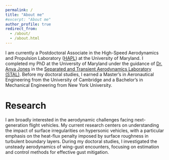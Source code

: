 ```yaml
---
permalink: /
title: "About me"
#excerpt: "About me"
author_profile: true
redirect_from: 
  - /about/
  - /about.html
---
```


I am currently a Postdoctoral Associate in the High-Speed Aerodynamics and Propulsion Laboratory ([HAPL](http://www.hyper.umd.edu/index.html)) at the University of Maryland. I completed my PhD at the University of Maryland under the guidance of [Dr. Anya Jones](https://samueli.ucla.edu/people/anya-jones/) in the [Separated and Transient Aerodynamics Laboratory (STAL)](https://stal.seas.ucla.edu/). Before my doctoral studies, I earned a Master’s in Aeronautical Engineering from the University of Cambridge and a Bachelor’s in Mechanical Engineering from New York University. 

# Research

I am broadly interested in the aerodynamic challenges facing next-generation flight vehicles. My current research centers on understanding the impact of surface irregularities on hypersonic vehicles, with a particular emphasis on the heat-flux penalty imposed by surface roughness in turbulent boundary layers. During my doctoral studies, I investigated the unsteady aerodynamics of wing-gust encounters, focusing on estimation and control methods for effective gust mitigation.


<div id="kutta-button-container" style="display: flex; justify-content: center;">
  <div id="observablehq-KuttaButton-a125070b" style="margin-bottom: 10px; margin-left: 20px;"></div>
</div>

<div id="plot-options-container">
  <div id="plot-container">
    <div id="observablehq-viewof-gl-a125070b"></div>
    <div id="observablehq-viewof-options-a125070b"></div>
  </div>
  <div id="options-container"> 
    <div id="observablehq-viewof-flowSelection-a125070b"></div>
    <div id="observablehq-viewof-alpha_deg-a125070b"></div>
    <div id="observablehq-viewof-U-a125070b"></div>
    <div id="observablehq-viewof-Gamma-a125070b"></div>
    <div id="observablehq-viewof-Kappa-a125070b"></div>
    <div id="observablehq-viewof-shift-a125070b"></div>
    <div id="observablehq-viewof-shift_vertical-a125070b"></div>
  </div>
</div>

<style>
  #wrapper {
    height: 1000px;
  }

  #plot-options-container {
    display: flex;
    align-items: flex-start;
    position: static;
    top: 0;
    background-color: white;
    z-index: 1;
  }

  #plot-container {
    flex: 1;
  }

  #options-container {
    flex: 1;
    margin-left: 10px;
  }

  /* Media query for mobile devices */
  @media (max-width: 768px) {
    #plot-options-container {
      flex-direction: column;
    }

    #options-container {
      margin-left: 0;
      margin-top: 10px;
    }

    #plot-container {
      position: sticky;
      top: 0;
      z-index: 2;
      background-color: white;
    }
  }

  #kutta-button-container {
    display: flex;
    justify-content: center;
    margin-bottom: 10px;
    width: 100%;
  }
</style>




<link rel="stylesheet" href="https://cdn.jsdelivr.net/npm/@observablehq/inspector@5/dist/inspector.css">
<script type="module">
import {Runtime, Inspector} from "https://cdn.jsdelivr.net/npm/@observablehq/runtime@5/dist/runtime.js";
import define from "https://api.observablehq.com/d/6a13ba7040fa6e52@2064.js?v=4";
new Runtime().module(define, name => {
  if (name === "viewof gl") return new Inspector(document.querySelector("#observablehq-viewof-gl-a125070b"));
  if (name === "viewof flowSelection") return new Inspector(document.querySelector("#observablehq-viewof-flowSelection-a125070b"));
  if (name === "viewof alpha_deg") return new Inspector(document.querySelector("#observablehq-viewof-alpha_deg-a125070b"));
  if (name === "viewof U") return new Inspector(document.querySelector("#observablehq-viewof-U-a125070b"));
  if (name === "viewof Gamma") return new Inspector(document.querySelector("#observablehq-viewof-Gamma-a125070b"));
  if (name === "viewof Kappa") return new Inspector(document.querySelector("#observablehq-viewof-Kappa-a125070b"));
  if (name === "viewof shift") return new Inspector(document.querySelector("#observablehq-viewof-shift-a125070b"));
  if (name === "viewof shift_vertical") return new Inspector(document.querySelector("#observablehq-viewof-shift_vertical-a125070b"));
  if (name === "viewof options") return new Inspector(document.querySelector("#observablehq-viewof-options-a125070b"));
  if (name === "KuttaButton") return new Inspector(document.querySelector("#observablehq-KuttaButton-a125070b"));
  return ["programInfo","render","executeMultipleFunctions","values","radius","AirfoilButton","x_te","Kutta_circulation","initialGrid","beta","values_uniform","values_vortex","values_doublet","grid","values_uniform_doublet","values_uniform_vortex","values_uniform_vortex_doublet","values_vortex_doublet","AirfoilButtonList","alpha","transform","body"].includes(name);
});
</script>
